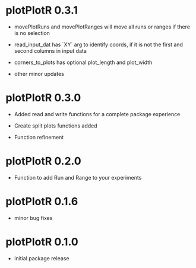 # plotPlotR 0.3.1

-   movePlotRuns and movePlotRanges will move all runs or ranges if there is no selection

-   read_input_dat has \`XY\` arg to identify coords, if it is not the first and second columns in input data

-   corners_to_plots has optional plot_length and plot_width

-   other minor updates

# plotPlotR 0.3.0

-   Added read and write functions for a complete package experience

-   Create split plots functions added

-   Function refinement

# plotPlotR 0.2.0

-   Function to add Run and Range to your experiments

# plotPlotR 0.1.6

-   minor bug fixes

# plotPlotR 0.1.0

-   initial package release
